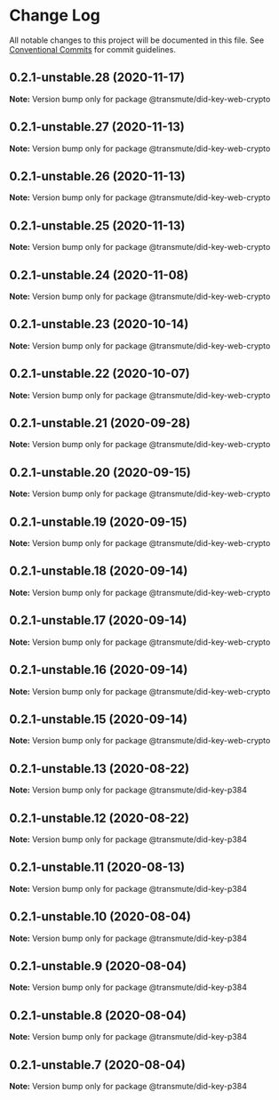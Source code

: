 # Change Log

All notable changes to this project will be documented in this file.
See [Conventional Commits](https://conventionalcommits.org) for commit guidelines.

## 0.2.1-unstable.28 (2020-11-17)

**Note:** Version bump only for package @transmute/did-key-web-crypto





## 0.2.1-unstable.27 (2020-11-13)

**Note:** Version bump only for package @transmute/did-key-web-crypto





## 0.2.1-unstable.26 (2020-11-13)

**Note:** Version bump only for package @transmute/did-key-web-crypto





## 0.2.1-unstable.25 (2020-11-13)

**Note:** Version bump only for package @transmute/did-key-web-crypto





## 0.2.1-unstable.24 (2020-11-08)

**Note:** Version bump only for package @transmute/did-key-web-crypto





## 0.2.1-unstable.23 (2020-10-14)

**Note:** Version bump only for package @transmute/did-key-web-crypto





## 0.2.1-unstable.22 (2020-10-07)

**Note:** Version bump only for package @transmute/did-key-web-crypto





## 0.2.1-unstable.21 (2020-09-28)

**Note:** Version bump only for package @transmute/did-key-web-crypto





## 0.2.1-unstable.20 (2020-09-15)

**Note:** Version bump only for package @transmute/did-key-web-crypto





## 0.2.1-unstable.19 (2020-09-15)

**Note:** Version bump only for package @transmute/did-key-web-crypto





## 0.2.1-unstable.18 (2020-09-14)

**Note:** Version bump only for package @transmute/did-key-web-crypto





## 0.2.1-unstable.17 (2020-09-14)

**Note:** Version bump only for package @transmute/did-key-web-crypto





## 0.2.1-unstable.16 (2020-09-14)

**Note:** Version bump only for package @transmute/did-key-web-crypto





## 0.2.1-unstable.15 (2020-09-14)

**Note:** Version bump only for package @transmute/did-key-web-crypto





## 0.2.1-unstable.13 (2020-08-22)

**Note:** Version bump only for package @transmute/did-key-p384





## 0.2.1-unstable.12 (2020-08-22)

**Note:** Version bump only for package @transmute/did-key-p384





## 0.2.1-unstable.11 (2020-08-13)

**Note:** Version bump only for package @transmute/did-key-p384





## 0.2.1-unstable.10 (2020-08-04)

**Note:** Version bump only for package @transmute/did-key-p384





## 0.2.1-unstable.9 (2020-08-04)

**Note:** Version bump only for package @transmute/did-key-p384





## 0.2.1-unstable.8 (2020-08-04)

**Note:** Version bump only for package @transmute/did-key-p384





## 0.2.1-unstable.7 (2020-08-04)

**Note:** Version bump only for package @transmute/did-key-p384
